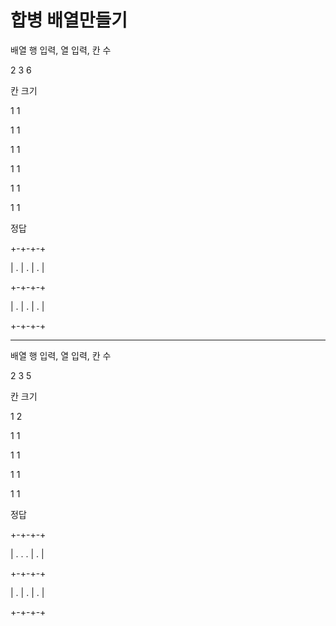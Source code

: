 <h1>합병 배열만들기</h1>

배열 행 입력, 열 입력, 칸 수

2 3 6

칸 크기

1 1

1 1

1 1

1 1

1 1

1 1


정답

+-+-+-+

| . | . | . |

+-+-+-+

| . | . | . |

+-+-+-+


<hr>

배열 행 입력, 열 입력, 칸 수

2 3 5

칸 크기

1 2

1 1

1 1

1 1

1 1


정답

+-+-+-+

| . . . | . |

+-+-+-+

| . | . | . |

+-+-+-+
